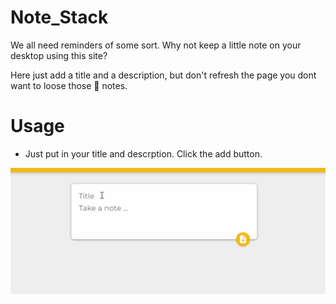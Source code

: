 # Note_Stack

We all need reminders of some sort.
Why not keep a little note on your desktop using this site?

Here just add a title and a description, but 
don't refresh the page you dont want to loose those :memo: notes.  

# Usage

* Just put in your title and descrption. Click the add button. 

![NoteStart](/src/images/note_hello.gif)
